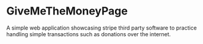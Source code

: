 # GiveMeTheMoneyPage
A simple web application showcasing stripe third party software to practice handling simple transactions such as donations over the internet.
